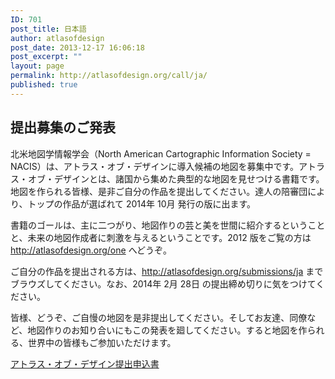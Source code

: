 ```yaml
---
ID: 701
post_title: 日本語
author: atlasofdesign
post_date: 2013-12-17 16:06:18
post_excerpt: ""
layout: page
permalink: http://atlasofdesign.org/call/ja/
published: true
---
```

<h2>提出募集のご発表</h2>
北米地図学情報学会（North American Cartographic Information Society = NACIS）は、アトラス・オブ・デザインに導入候補の地図を募集中です。アトラス・オブ・デザインとは、諸国から集めた典型的な地図を見せつける書籍です。地図を作られる皆様、是非ご自分の作品を提出してください。達人の陪審団により、トップの作品が選ばれて 2014年 10月 発行の版に出ます。

書籍のゴールは、主に二つがり、地図作りの芸と美を世間に紹介するということと、未来の地図作成者に刺激を与えるということです。2012 版をご覧の方は <a href="http://atlasofdesign.org/one">http://atlasofdesign.org/one</a> へどうぞ。

ご自分の作品を提出される方は、<a href="http://atlasofdesign.org/submissions/ja">http://atlasofdesign.org/submissions/ja</a> までブラウズしてください。なお、2014年 2月 28日 の提出締め切りに気をつけてください。

皆様、どうぞ、ご自慢の地図を是非提出してください。そしてお友達、同僚など、地図作りのお知り合いにもこの発表を廻してください。すると地図を作られる、世界中の皆様もご参加いただけます。

<a href="http://atlasofdesign.org/submissions/ja" class="call-to-action blue">アトラス・オブ・デザイン提出申込書</a>